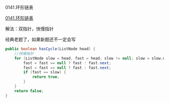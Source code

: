 0141.环形链表

[0141.环形链表](https://leetcode-cn.com/problems/linked-list-cycle/)

解法：双指针，快慢指针

经典老题了，如果新题还不一定会写



```java
public boolean hasCycle(ListNode head) {
    //快慢指针
    for (ListNode slow = head, fast = head; slow != null; slow = slow.next) {
        fast = fast == null ? fast : fast.next;
        fast = fast == null ? fast : fast.next;
        if (fast == slow) {
            return true;
        }
    }
    return false;
}
```

